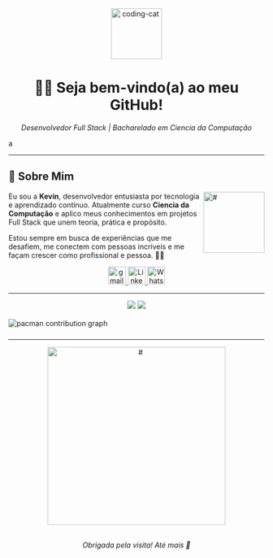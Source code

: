 <div align="center">
  <img src="https://media1.giphy.com/media/v1.Y2lkPTc5MGI3NjExeWk2MGhnNjBkMjF5azNzdWd6cndiYWthdzRoNWZsbGIwdnpnM2lybyZlcD12MV9pbnRlcm5hbF9naWZfYnlfaWQmY3Q9Zw/26xBwdIuRJiAIqHwA/giphy.gif" width="100" alt="coding-cat" />
</div>

<h1 align="center"> 🧑‍💻 Seja bem-vindo(a) ao meu GitHub! </h1> 
<p align="center"><i>Desenvolvedor Full Stack | Bacharelado em Ciencia da Computação</i></p>a

---

## 🌟 Sobre Mim

<img align="right" alt="#" src="https://media0.giphy.com/media/v1.Y2lkPTc5MGI3NjExNWRkMDc5dzZuN3U5NjhtOXFlamFjZzUzNHNpNDJ1eHFrNDR3YjZlNSZlcD12MV9pbnRlcm5hbF9naWZfYnlfaWQmY3Q9Zw/ASd0Ukj0y3qMM/giphy.gif" width="120" />

Eu sou a **Kevin**, desenvolvedor entusiasta por tecnologia e aprendizado contínuo. Atualmente curso **Ciencia da Computação** e aplico meus conhecimentos em projetos Full Stack que unem teoria, prática e propósito.

Estou sempre em busca de experiências que me desafiem, me conectem com pessoas incríveis e me façam crescer como profissional e pessoa. 🤝✨

<div align="center">
 
  <a href="mailto:kevinlopesdemorais@gmail.com">
    <img src="https://img.shields.io/static/v1?message=Gmail&logo=gmail&label=&color=FF6584&logoColor=white&labelColor=&style=for-the-badge" height="35" alt="gmail logo" />
  </a> 
  <a href="https://www.linkedin.com/in/kevin-lopes-151797221/">
    <img src="https://img.shields.io/static/v1?message=LinkedIn&logo=linkedin&label=&color=0077B5&logoColor=white&labelColor=&style=for-the-badge" height="35" alt="LinkedIn logo" />
  </a>
  <a href="https://wa.me/55514997922151">
    <img src="https://img.shields.io/static/v1?message=WhatsApp&logo=whatsapp&label=&color=25D366&logoColor=white&labelColor=&style=for-the-badge" height="35" alt="WhatsApp logo" />
  </a>
</div>

---

<div align="center">
  <img src="https://github-readme-stats.vercel.app/api/top-langs/?username=KevinLopes23&layout=compact&langs_count=20&theme=tokyonight" />
  <img src="https://github-readme-streak-stats.herokuapp.com/?user=KevinLopes23&theme=tokyonight" />
</div>

<br>

<picture>
  <source media="(prefers-color-scheme: dark)" srcset="https://raw.githubusercontent.com/Francine02/Francine02/output/pacman-contribution-graph-dark.svg">
  <source media="(prefers-color-scheme: light)" srcset="https://raw.githubusercontent.com/Francine02/Francine02/output/pacman-contribution-graph.svg">
  <img alt="pacman contribution graph" src="https://raw.githubusercontent.com/Francine02/Francine02/output/pacman-contribution-graph.svg">
</picture>

###
---

<div align="center">
  <img align="middle" src="https://media0.giphy.com/media/v1.Y2lkPTc5MGI3NjExZDdyZmo3bThlenRsazR3OXdhcm5zdGZ1eXl0MzFvbDVvaTNsZ2RydyZlcD12MV9pbnRlcm5hbF9naWZfYnlfaWQmY3Q9Zw/fWfowxJtHySJ0SGCgN/giphy.gif" width="350" alt="#" />
</div>
<br>
<p align="center"><i>Obrigada pela visita! Até mais 👻</i></p>
